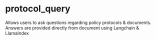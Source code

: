 # protocol_query

Allows users to ask questions regarding policy protocols & documents. Answers are provided directly from document using Langchain & LlamaIndex